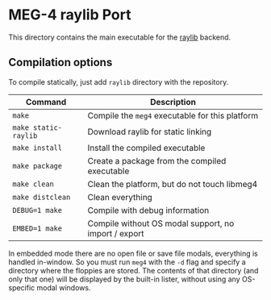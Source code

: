 MEG-4 raylib Port
=================

This directory contains the main executable for the [raylib](https://www.raylib.com/) backend.

Compilation options
-------------------

To compile statically, just add `raylib` directory with the repository.

| Command               | Description                                                |
|-----------------------|------------------------------------------------------------|
| `make`                | Compile the `meg4` executable for this platform            |
| `make static-raylib`  | Download raylib for static linking                         |
| `make install`        | Install the compiled executable                            |
| `make package`        | Create a package from the compiled executable              |
| `make clean`          | Clean the platform, but do not touch libmeg4               |
| `make distclean`      | Clean everything                                           |
| `DEBUG=1 make`        | Compile with debug information                             |
| `EMBED=1 make`        | Compile without OS modal support, no import / export       |

In embedded mode there are no open file or save file modals, everything is handled in-window. So you must run `meg4` with
the `-d` flag and specify a directory where the floppies are stored. The contents of that directory (and only that one) will
be displayed by the built-in lister, without using any OS-specific modal windows.
